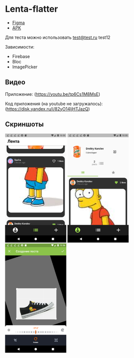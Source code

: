 # Lenta-flatter

* [Figma](https://www.figma.com/file/fxYvlsalZiM2AmpiTaHSeQ/Lenta-Flutter?node-id=0%3A1)
* [APK](demo/app.apk)

Для теста можно использовать test@test.ru test12

Зависимости:
- Firebase
- Bloc
- ImagePicker

## Видео

Приложение:
(https://youtu.be/tp6Cs1M8MsE)

Код приложения (на youtube не загружалось):
(https://disk.yandex.ru/i/82yO14ljHTJazQ)

## Скриншоты

<img src="demo/Screenshot_1635720926.png" width="200"> <img src="demo/Screenshot_1635720952.png" width="200"> <img src="demo/Screenshot_1635720973.png" width="200">
